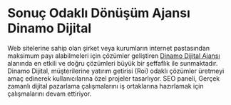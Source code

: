 <h1>Sonuç Odaklı Dönüşüm Ajansı Dinamo Dijital</h1>

Web sitelerine sahip olan şirket veya kurumların internet pastasından maksimum payı alabilmeleri için çözümler geliştiren <a href="https://www.dinamodijital.com/">Dinamo Dijital Ajansı</a> alanında en etkili ve doğru çözümleri büyük bir şeffaflık ile sunmaktadır. Dinamo Dijital, müşterilerine yatırım getirisi (Roi) odaklı çözümler üretmeyi amaç edinerek kullanıcılarına özel projeler tasarlıyor. SEO paneli, Gerçek zamanlı dijital pazarlama çalışmalarını iş ortaklarına hazırlamak için çalışmalarını devam ettiriyor.
